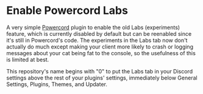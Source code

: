 # Enable Powercord Labs

A very simple [Powercord](https://powercord.dev) plugin to enable the old Labs (experiments) feature, which is currently disabled by default but can be reenabled since it's still in Powercord's code. The experiments in the Labs tab now don't actually do much except making your client more likely to crash or logging messages about your cat being fat to the console, so the usefulness of this is limited at best.

This repository's name begins with "0" to put the Labs tab in your Discord settings above the rest of your plugins' settings, immediately below General Settings, Plugins, Themes, and Updater.
